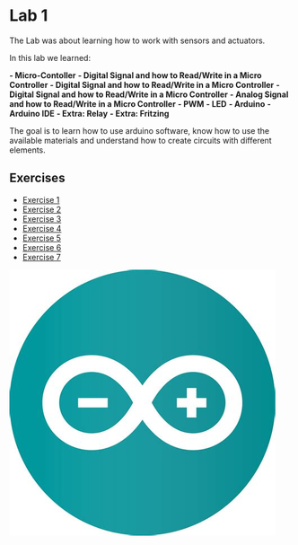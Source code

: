 
# Lab 1
The Lab was about learning how to work with sensors and actuators.

In this lab we learned:

**- Micro-Contoller**
**- Digital Signal and how to Read/Write in a Micro Controller**
**- Digital Signal and how to Read/Write in a Micro Controller**
**- Digital Signal and how to Read/Write in a Micro Controller**
**- Analog Signal and how to Read/Write in a Micro Controller**
**- PWM**
**- LED**
**- Arduino**
**- Arduino IDE**
**- Extra: Relay**
**- Extra: Fritzing**
  
The goal is to learn how to use arduino software, know how to use the available materials and understand how to create circuits with different elements.

## Exercises
  - [Exercise 1](ex1)
  - [Exercise 2](ex2)
  - [Exercise 3](ex3)
  - [Exercise 4](ex4)
  - [Exercise 5](ex5)
  - [Exercise 6](ex6)
  - [Exercise 7](ex7)
  

  

![Schema](https://github.com/efrei-paris-sud/2020-C-Just-do-it/blob/main/lab/1/th.jpg)
